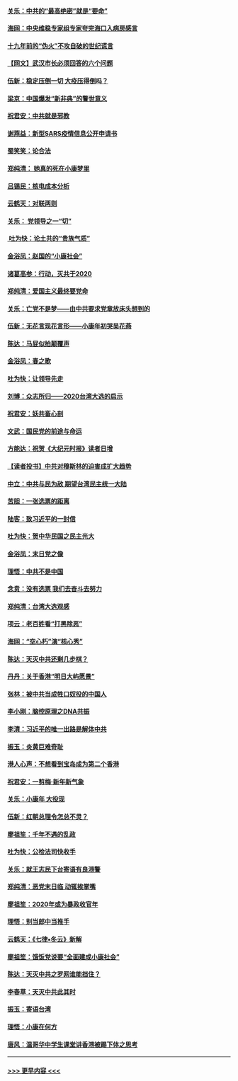 #### [关乐：中共的“最高绝密”就是“要命”](../pages/nsc993/n11816946.md?t=01250422) 
#### [海网：中央维稳专家组专家夸完海口入病房感言](../pages/nsc993/n11815138.md?t=01250422) 
#### [十九年前的“伪火”不攻自破的世纪谎言](../pages/nsc993/n11813238.md?t=01250422) 
#### [【网文】武汉市长必须回答的六个问题](../pages/nsc993/n11813848.md?t=01250422) 
#### [伍新：稳定压倒一切 大疫压得倒吗？](../pages/nsc993/n11812634.md?t=01250422) 
#### [梁京：中国爆发“新非典”的警世意义](../pages/nsc993/n11812554.md?t=01250422) 
#### [祝君安：中共就是邪教](../pages/nsc993/n11812431.md?t=01250422) 
#### [谢燕益：新型SARS疫情信息公开申请书](../pages/nsc993/n11808840.md?t=01250422) 
#### [蜀笑笑：论合法](../pages/nsc993/n11808064.md?t=01250422) 
#### [郑纯清： 她真的死在小康梦里](../pages/nsc993/n11806623.md?t=01250422) 
#### [吕锡民：核电成本分析](../pages/nsc993/n11806284.md?t=01250422) 
#### [云鹤天：对联两则](../pages/nsc993/n11805957.md?t=01250422) 
#### [关乐： 党领导之一“切”](../pages/nsc993/n11804505.md?t=01250422) 
#### [ 吐为快：论土共的“贵族气质”](../pages/nsc993/n11804490.md?t=01250422) 
#### [金浴凤：赵国的“小康社会”](../pages/nsc993/n11804452.md?t=01250422) 
#### [诸葛高参：行动，灭共于2020](../pages/nsc993/n11804120.md?t=01250422) 
#### [郑纯清：爱国主义最终要党命](../pages/nsc993/n11802197.md?t=01250422) 
#### [关乐：亡党不是梦——由中共要求党章放床头想到的](../pages/nsc993/n11802156.md?t=01250422) 
#### [伍新：无花言现花言形——小康年初哭吴花燕](../pages/nsc993/n11800044.md?t=01250422) 
#### [陈达：马屁似拍颠覆声](../pages/nsc993/n11800010.md?t=01250422) 
#### [金浴凤：春之歌](../pages/nsc993/n11797687.md?t=01250422) 
#### [吐为快：让领导先走](../pages/nsc993/n11797512.md?t=01250422) 
#### [刘博：众志所归——2020台湾大选的启示](../pages/nsc993/n11796878.md?t=01250422) 
#### [祝君安：妖共畜心剖](../pages/nsc993/n11794273.md?t=01250422) 
#### [文武：国民党的前途与命运](../pages/nsc993/n11794198.md?t=01250422) 
#### [方能达：祝贺《大纪元时报》读者日增](../pages/nsc993/n11793807.md?t=01250422) 
#### [【读者投书】中共对穆斯林的迫害成扩大趋势](../pages/nsc993/n11791371.md?t=01250422) 
#### [中立：中共与民为敌 期望台湾民主统一大陆](../pages/nsc993/n11790392.md?t=01250422) 
#### [苦胆：一张选票的距离](../pages/nsc993/n11788914.md?t=01250422) 
#### [陆客：致习近平的一封信](../pages/nsc993/n11788867.md?t=01250422) 
#### [吐为快：贺中华民国之民主光大](../pages/nsc993/n11788618.md?t=01250422) 
#### [金浴凤：末日党之像](../pages/nsc993/n11787475.md?t=01250422) 
#### [理悟：中共不是中国](../pages/nsc993/n11787463.md?t=01250422) 
#### [念贲：没有选票  我们去奋斗去努力](../pages/nsc993/n11787398.md?t=01250422) 
#### [郑纯清：台湾大选观感](../pages/nsc993/n11786210.md?t=01250422) 
#### [项云：老百姓看“打黑除恶”](../pages/nsc993/n11785398.md?t=01250422) 
#### [海网：“空心朽”演“核心秀”](../pages/nsc993/n11783874.md?t=01250422) 
#### [陈达：天灭中共还剩几步棋？](../pages/nsc993/n11783719.md?t=01250422) 
#### [丹丹：关于香港“明日大屿愿景”](../pages/nsc993/n11783273.md?t=01250422) 
#### [张林：被中共当成牲口奴役的中国人](../pages/nsc993/n11782397.md?t=01250422) 
#### [李小刚：脑控原理之DNA共振](../pages/nsc993/n11780962.md?t=01250422) 
#### [李清：习近平的唯一出路是解体中共](../pages/nsc993/n11780866.md?t=01250422) 
#### [振玉：炎黄巨难奇耻](../pages/nsc993/n11779632.md?t=01250422) 
#### [港人心声：不想看到宝岛成为第二个香港](../pages/nsc993/n11778817.md?t=01250422) 
#### [祝君安：一剪梅‧新年新气象](../pages/nsc993/n11776340.md?t=01250422) 
#### [关乐：小康年 大役现](../pages/nsc993/n11774213.md?t=01250422) 
#### [伍新：红朝总理令怎总不灵？](../pages/nsc993/n11770813.md?t=01250422) 
#### [廖祖笙：千年不遇的乱政](../pages/nsc993/n11770373.md?t=01250422) 
#### [吐为快：公检法司快收手](../pages/nsc993/n11770359.md?t=01250422) 
#### [关乐：就王志民下台寄语有良港警](../pages/nsc993/n11769903.md?t=01250422) 
#### [郑纯清：恶党末日临 动辄挨掌嘴](../pages/nsc993/n11769356.md?t=01250422) 
#### [廖祖笙：2020年或为暴政收官年](../pages/nsc993/n11768216.md?t=01250422) 
#### [理悟：别当郎中当推手](../pages/nsc993/n11768243.md?t=01250422) 
#### [云鹤天：《七律▪冬云》新解](../pages/nsc993/n11768204.md?t=01250422) 
#### [廖祖笙：饿饭党说要“全面建成小康社会”](../pages/nsc993/n11767482.md?t=01250422) 
#### [陈达：天灭中共之罗网谁能挡住？](../pages/nsc993/n11767465.md?t=01250422) 
#### [李春草：天灭中共此其时](../pages/nsc993/n11767452.md?t=01250422) 
#### [振玉：寄语台湾](../pages/nsc993/n11767432.md?t=01250422) 
#### [理悟：小康在何方](../pages/nsc993/n11767394.md?t=01250422) 
#### [唐风：温哥华中学生课堂讲香港被踢下体之思考](../pages/nsc993/n11766848.md?t=01250422) 

----
#### [ >>> 更早内容 <<< ](../indexes/nsc993-earlier.md)
